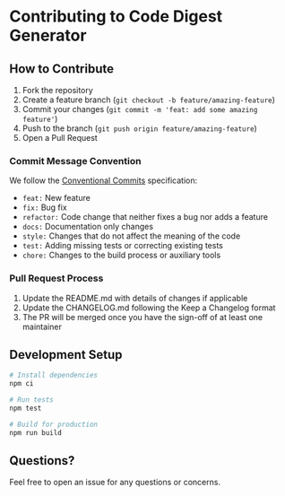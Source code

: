 # Contributing to Code Digest Generator

## How to Contribute

1. Fork the repository
2. Create a feature branch (`git checkout -b feature/amazing-feature`)
3. Commit your changes (`git commit -m 'feat: add some amazing feature'`)
4. Push to the branch (`git push origin feature/amazing-feature`)
5. Open a Pull Request

### Commit Message Convention

We follow the [Conventional Commits](https://www.conventionalcommits.org/) specification:

- `feat:` New feature
- `fix:` Bug fix
- `refactor:` Code change that neither fixes a bug nor adds a feature
- `docs:` Documentation only changes
- `style:` Changes that do not affect the meaning of the code
- `test:` Adding missing tests or correcting existing tests
- `chore:` Changes to the build process or auxiliary tools

### Pull Request Process

1. Update the README.md with details of changes if applicable
2. Update the CHANGELOG.md following the Keep a Changelog format
3. The PR will be merged once you have the sign-off of at least one maintainer

## Development Setup

```bash
# Install dependencies
npm ci

# Run tests
npm test

# Build for production
npm run build
```

## Questions?

Feel free to open an issue for any questions or concerns.
